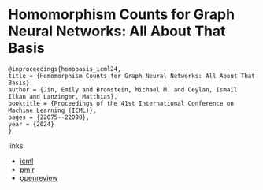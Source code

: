 # Homomorphism Counts for Graph Neural Networks: All About That Basis

```
@inproceedings{homobasis_icml24,
title = {Homomorphism Counts for Graph Neural Networks: All About That Basis},
author = {Jin, Emily and Bronstein, Michael M. and Ceylan, Ismail Ilkan and Lanzinger, Matthias},
booktitle = {Proceedings of the 41st International Conference on Machine Learning (ICML)},
pages = {22075--22098},
year = {2024}
}
```

links
- [icml](https://icml.cc/Conferences/2024/Schedule?showEvent=32630)
- [pmlr](https://proceedings.mlr.press/v235/jin24a.html)
- [openreview](https://openreview.net/forum?id=zRrzSLwNHQ)
